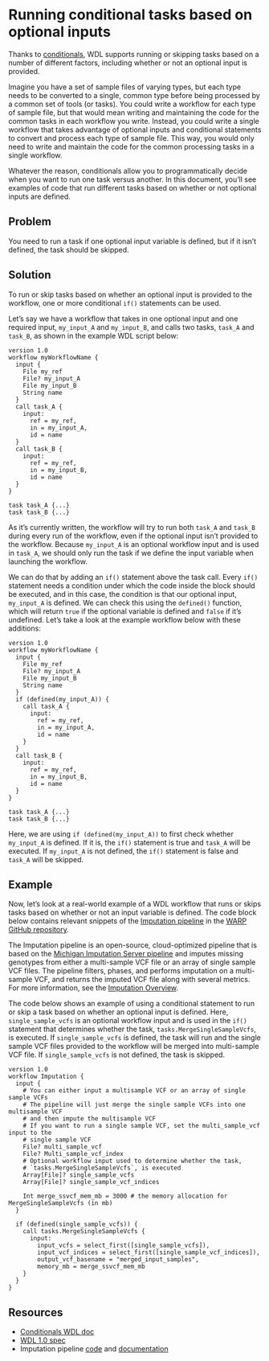 # Running conditional tasks based on optional inputs

Thanks to [conditionals](./conditionals.md), WDL supports running or skipping tasks based on a number of different factors, including whether or not an optional input is provided. 

Imagine you have a set of sample files of varying types, but each type needs to be converted to a single, common type before being processed by a common set of tools (or tasks). You could write a workflow for each type of sample file, but that would mean writing and maintaining the code for the common tasks in each workflow you write. Instead, you could write a single workflow that takes advantage of optional inputs and conditional statements to convert and process each type of sample file. This way, you would only need to write and maintain the code for the common processing tasks in a single workflow.

Whatever the reason, conditionals allow you to programmatically decide when you want to run one task versus another. In this document, you’ll see examples of code that run different tasks based on whether or not optional inputs are defined.

## Problem

You need to run a task if one optional input variable is defined, but if it isn’t defined, the task should be skipped.

## Solution

To run or skip tasks based on whether an optional input is provided to the workflow, one or more conditional `if()` statements can be used. 

Let’s say we have a workflow that takes in one optional input and one required input, `my_input_A` and `my_input_B`, and calls two tasks, `task_A` and `task_B`, as shown in the example WDL script below:

```wdl
version 1.0
workflow myWorkflowName {
  input {
    File my_ref
    File? my_input_A
    File my_input_B
    String name
  }
  call task_A {
    input: 
      ref = my_ref,
      in = my_input_A,
      id = name     
  }
  call task_B {
    input: 
      ref = my_ref,
      in = my_input_B,
      id = name
  }
}

task task_A {...}
task task_B {...}
```

As it’s currently written, the workflow will try to run both `task_A` and `task_B` during every run of the workflow, even if the optional input isn’t provided to the workflow. Because `my_input_A` is an optional workflow input and is used in `task_A`, we should only run the task if we define the input variable when launching the workflow.

We can do that by adding an `if()` statement above the task call. Every `if()` statement needs a condition under which the code inside the block should be executed, and in this case, the condition is that our optional input, `my_input_A` is defined. We can check this using the `defined()` function, which will return `true` if the optional variable is defined and `false` if it’s undefined. Let’s take a look at the example workflow below with these additions:

```wdl
version 1.0
workflow myWorkflowName {
  input {
    File my_ref
    File? my_input_A
    File my_input_B
    String name
  }
  if (defined(my_input_A)) {
    call task_A {
      input: 
        ref = my_ref,
        in = my_input_A,
        id = name     
    }
  }
  call task_B {
    input: 
      ref = my_ref,
      in = my_input_B,
      id = name
  }
}

task task_A {...}
task task_B {...}
```

Here, we are using `if (defined(my_input_A))` to first check whether `my_input_A` is defined. If it is, the `if()` statement is true and `task_A` will be executed. If `my_input_A` is not defined, the `if()` statement is false and `task_A` will be skipped.

## Example

Now, let’s look at a real-world example of a WDL workflow that runs or skips tasks based on whether or not an input variable is defined. The code block below contains relevant snippets of the [Imputation pipeline](https://github.com/broadinstitute/warp/blob/master/pipelines/broad/arrays/imputation/Imputation.wdl) in the [WARP GitHub repository](https://github.com/broadinstitute/warp/tree/83dfb2a0c2d8da3c00ed178af76204b75e7230f2).

The Imputation pipeline is an open-source, cloud-optimized pipeline that is based on the [Michigan Imputation Server pipeline](https://imputationserver.readthedocs.io/en/latest/pipeline/) and imputes missing genotypes from either a multi-sample VCF file or an array of single sample VCF files. The pipeline filters, phases, and performs imputation on a multi-sample VCF, and returns the imputed VCF file along with several metrics. For more information, see the [Imputation Overview](https://broadinstitute.github.io/warp/docs/Pipelines/Imputation_Pipeline/README).

The code below shows an example of using a conditional statement to run or skip a task based on whether an optional input is defined. Here, `single_sample_vcfs` is an optional workflow input and is used in the `if()` statement that determines whether the task, `tasks.MergeSingleSampleVcfs`, is executed. If `single_sample_vcfs` is defined, the task will run and the single sample VCF files provided to the workflow will be merged into multi-sample VCF file. If `single_sample_vcfs` is not defined, the task is skipped. 

```wdl
version 1.0
workflow Imputation {
  input {
    # You can either input a multisample VCF or an array of single sample VCFs
    # The pipeline will just merge the single sample VCFs into one multisample VCF
    # and then impute the multisample VCF
    # If you want to run a single sample VCF, set the multi_sample_vcf input to the
    # single sample VCF
    File? multi_sample_vcf
    File? Multi_sample_vcf_index
    # Optional workflow input used to determine whether the task,
    # `tasks.MergeSingleSampleVcfs`, is executed
    Array[File]? single_sample_vcfs
    Array[File]? single_sample_vcf_indices

    Int merge_ssvcf_mem_mb = 3000 # the memory allocation for MergeSingleSampleVcfs (in mb)
  }

  if (defined(single_sample_vcfs)) {
    call tasks.MergeSingleSampleVcfs {
      input:
        input_vcfs = select_first([single_sample_vcfs]),
        input_vcf_indices = select_first([single_sample_vcf_indices]),
        output_vcf_basename = "merged_input_samples",
        memory_mb = merge_ssvcf_mem_mb
    }
  }
}
```

## Resources

- [Conditionals WDL doc](./conditionals.md)
- [WDL 1.0 spec](https://github.com/openwdl/wdl/blob/main/versions/1.0/SPEC.md)
- Imputation pipeline [code](https://github.com/broadinstitute/warp/blob/master/pipelines/broad/arrays/imputation/Imputation.wdl) and [documentation](https://broadinstitute.github.io/warp/docs/Pipelines/Imputation_Pipeline/README)
